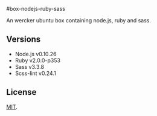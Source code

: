 #box-nodejs-ruby-sass

An wercker ubuntu box containing node.js, ruby and sass.

## Versions
- Node.js v0.10.26
- Ruby v2.0.0-p353
- Sass v3.3.8
- Scss-lint v0.24.1

## License

[MIT](http://en.wikipedia.org/wiki/MIT_License).